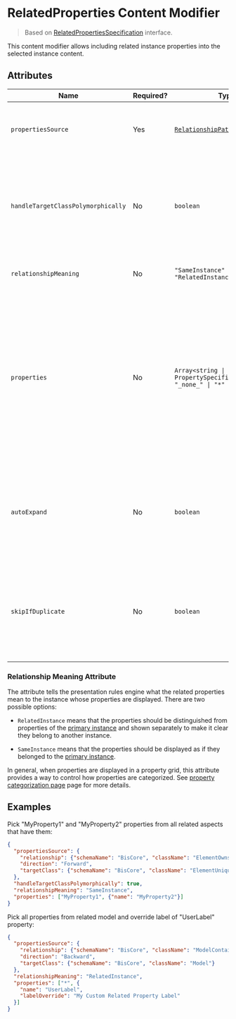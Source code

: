 # RelatedProperties Content Modifier

> Based on [RelatedPropertiesSpecification]($presentation-common) interface.

This content modifier allows including related instance properties into the selected instance content.

## Attributes

| Name                               | Required? | Type                                                                                | Default                        | Meaning                                                                                                                                                                                                                                                                                            |
| ---------------------------------- | --------- | ----------------------------------------------------------------------------------- | ------------------------------ | -------------------------------------------------------------------------------------------------------------------------------------------------------------------------------------------------------------------------------------------------------------------------------------------------- |
| `propertiesSource`                 | Yes       | [`RelationshipPathSpecification`](../Common-Rules/RelationshipPathSpecification.md) |                                | [Specification of the relationship path](../Common-Rules/RelationshipPathSpecification.md) to follow when looking for related properties.                                                                                                                                                          |
| `handleTargetClassPolymorphically` | No        | `boolean`                                                                           | `false`                        | Should the target class specified in `propertiesSource` be handled polymorphically. This means properties of not only the target class, but also all its subclasses are loaded.                                                                                                                    |
| `relationshipMeaning`              | No        | `"SameInstance" \| "RelatedInstance"`                                               | `"RelatedInstance"`            | Meaning of the relationship. See [below](#relationship-meaning-attribute) for more details.                                                                                                                                                                                                        |
| `properties`                       | No        | `Array<string \| PropertySpecification> \| "_none_" \| "*"`                         | All properties in target class | List of names or definitions of related class properties that should be included in the content. `_none_` means none of the properties should be picked up. `*` means all properties should be picked up and is also allowed to be specified as a member item - see [examples](#examples) section. |
| `autoExpand`                       | No        | `boolean`                                                                           | `false`                        | Should field containing related properties be automatically expanded. Only takes effect when related properties are displayed as a struct.                                                                                                                                                         |
| `skipIfDuplicate`                  | No        | `boolean`                                                                           | `false`                        | Should this related properties specification be ignored if it duplicates another higher priority specification for the same relationship.                                                                                                                                                          |

### Relationship Meaning Attribute

The attribute tells the presentation rules engine what the related properties mean to the instance whose properties are displayed. There are two possible options:

- `RelatedInstance` means that the properties should be distinguished from properties of the [primary instance](./Terminology.md#primary-instance) and shown separately to make it clear they belong to another instance.

- `SameInstance` means that the properties should be displayed as if they belonged to the [primary instance](./Terminology.md#primary-instance).

In general, when properties are displayed in a property grid, this attribute provides a way to control how properties are categorized. See [property categorization page](./PropertyCategorization.md) page for more details.

## Examples

Pick "MyProperty1" and "MyProperty2" properties from all related aspects that have them:

```JSON
{
  "propertiesSource": {
    "relationship": {"schemaName": "BisCore", "className": "ElementOwnsUniqueAspect"},
    "direction": "Forward",
    "targetClass": {"schemaName": "BisCore", "className": "ElementUniqueAspect"}
  },
  "handleTargetClassPolymorphically": true,
  "relationshipMeaning": "SameInstance",
  "properties": ["MyProperty1", {"name": "MyProperty2"}]
}
```

Pick all properties from related model and override label of "UserLabel" property:

```JSON
{
  "propertiesSource": {
    "relationship": {"schemaName": "BisCore", "className": "ModelContainsElements"},
    "direction": "Backward",
    "targetClass": {"schemaName": "BisCore", "className": "Model"}
  },
  "relationshipMeaning": "RelatedInstance",
  "properties": ["*", {
    "name": "UserLabel",
    "labelOverride": "My Custom Related Property Label"
  }]
}
```
